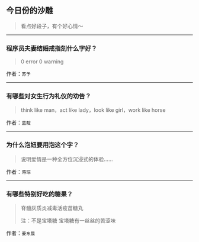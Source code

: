 ## 今日份的沙雕

> 看点好段子，有个好心情～


 
---

### 程序员夫妻结婚戒指刻什么字好？

> 0 error 0 warning


作者：`苏予`

---

### 有哪些对女生行为礼仪的劝告？

> think like man，act like lady，look like  girl，work like horse


作者：`蓝靛`

---

### 为什么泡妞要用泡这个字？

> 说明爱情是一种全方位沉浸式的体验……


作者：`蒋琮`

---

### 有哪些特别好吃的糖果？

> 脊髓灰质炎减毒活疫苗糖丸
> 
> 注：不是宝塔糖 宝塔糖有一丝丝的苦涩味


作者：`姜东晨`